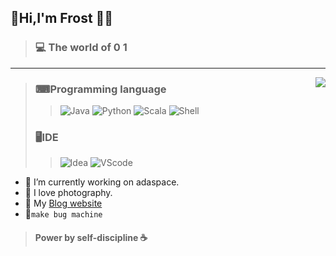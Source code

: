 ## 👋Hi,I'm Frost 👩‍🚀


> ### 💻 The world of 0 1
------
<img align="right" src="https://github-readme-stats.vercel.app/api?username=Frost713&show_icons=true&icon_color=805AD5&text_color=718096&bg_color=ffffff&hide_title=true" />

>
> ###  ⌨Programming language
> >  ![Java](https://img.shields.io/badge/-Java-blue?style=flat&logo=java&logoColor=white) ![Python](https://img.shields.io/badge/-Python-black?style=flat&logo=Python&logoColor=white) ![Scala](https://img.shields.io/badge/-Scala-red?style=flat&logo=Scala&logoColor=white) ![Shell](https://img.shields.io/badge/-Shell-orange?style=flat&logo=Shell&logoColor=white)
>
> ###  🖥IDE
>> ![Idea](https://img.shields.io/badge/IDE-Idea-brightgreen) ![VScode](https://img.shields.io/badge/IDE-VScode-blue)

- 🔭 I’m currently working on adaspace.
- 📸 I love photography.
- 📝 My [Blog website](https://blog.frost-s.tk/) 
- 🤪```make bug machine```
> #### Power by self-discipline ☕

<!--
  **Frost713/Frost713** is a ✨ _special_ ✨ repository because its `README.md` (this file) appears on your GitHub profile.

Here are some ideas to get you started:

- 
- 🌱 I’m currently learning ...
- 👯 I’m looking to collaborate on ...
- 🤔 I’m looking for help with ...
- 💬 Ask me about ...
- 📫 How to reach me: ...
- 😄 Pronouns: ...
- ⚡ Fun fact: ...
  -->
